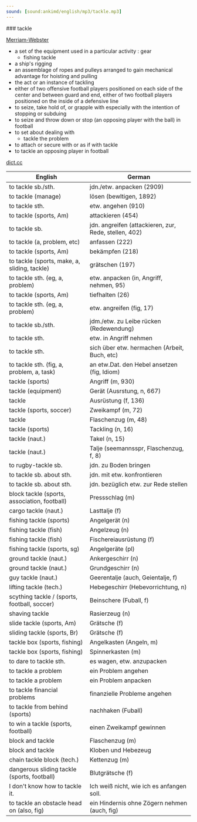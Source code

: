 ```yaml
---
sound: [sound:ankimd/english/mp3/tackle.mp3]
---
```


\### tackle

[Merriam-Webster](https://www.merriam-webster.com/dictionary/tackle)

- a set of the equipment used in a particular activity : gear
    - fishing tackle
- a ship's rigging
- an assemblage of ropes and pulleys arranged to gain mechanical advantage for hoisting and pulling
- the act or an instance of tackling
- either of two offensive football players positioned on each side of the center and between guard and end, either of two football players positioned on the inside of a defensive line
- to seize, take hold of, or grapple with especially with the intention of stopping or subduing
- to seize and throw down or stop (an opposing player with the ball) in football
- to set about dealing with
    - tackle the problem
- to attach or secure with or as if with tackle
- to tackle an opposing player in football

[dict.cc](https://www.dict.cc/tackle)

| English        | German       |
| -------------- | ------------ |
| to tackle sb./sth. | jdn./etw. anpacken (2909) |
| to tackle (manage) | lösen (bewltigen, 1892) |
| to tackle sth. | etw. angehen (910) |
| to tackle (sports, Am) | attackieren (454) |
| to tackle sb. | jdn. angreifen (attackieren, zur, Rede, stellen, 402) |
| to tackle (a, problem, etc) | anfassen (222) |
| to tackle (sports, Am) | bekämpfen (218) |
| to tackle (sports, make, a, sliding, tackle) | grätschen (197) |
| to tackle sth. (eg, a, problem) | etw. anpacken (in, Angriff, nehmen, 95) |
| to tackle (sports, Am) | tiefhalten (26) |
| to tackle sth. (eg, a, problem) | etw. angreifen (fig, 17) |
| to tackle sb./sth. | jdm./etw. zu Leibe rücken (Redewendung) |
| to tackle sth. | etw. in Angriff nehmen |
| to tackle sth. | sich über etw. hermachen (Arbeit, Buch, etc) |
| to tackle sth. (fig, a, problem, a, task) | an etw.Dat. den Hebel ansetzen (fig, Idiom) |
| tackle (sports) | Angriff (m, 930) |
| tackle (equipment) | Gerät (Ausrstung, n, 667) |
| tackle | Ausrüstung (f, 136) |
| tackle (sports, soccer) | Zweikampf (m, 72) |
| tackle | Flaschenzug (m, 48) |
| tackle (sports) | Tackling (n, 16) |
| tackle (naut.) | Takel (n, 15) |
| tackle (naut.) | Talje (seemannsspr, Flaschenzug, f, 8) |
| to rugby-tackle sb. | jdn. zu Boden bringen |
| to tackle sb. about sth. | jdn. mit etw. konfrontieren |
| to tackle sb. about sth. | jdn. bezüglich etw. zur Rede stellen |
| block tackle (sports, association, football) | Pressschlag (m) |
| cargo tackle (naut.) | Lasttalje (f) |
| fishing tackle (sports) | Angelgerät (n) |
| fishing tackle (fish) | Angelzeug (n) |
| fishing tackle (fish) | Fischereiausrüstung (f) |
| fishing tackle (sports, sg) | Angelgeräte (pl) |
| ground tackle (naut.) | Ankergeschirr (n) |
| ground tackle (naut.) | Grundgeschirr (n) |
| guy tackle (naut.) | Geerentalje (auch, Geientalje, f) |
| lifting tackle (tech.) | Hebegeschirr (Hebevorrichtung, n) |
| scything tackle / (sports, football, soccer) | Beinschere (Fuball, f) |
| shaving tackle | Rasierzeug (n) |
| slide tackle (sports, Am) | Grätsche (f) |
| sliding tackle (sports, Br) | Grätsche (f) |
| tackle box (sports, fishing) | Angelkasten (Angeln, m) |
| tackle box (sports, fishing) | Spinnerkasten (m) |
| to dare to tackle sth. | es wagen, etw. anzupacken |
| to tackle a problem | ein Problem angehen |
| to tackle a problem | ein Problem anpacken |
| to tackle financial problems | finanzielle Probleme angehen |
| to tackle from behind (sports) | nachhaken (Fuball) |
| to win a tackle (sports, football) | einen Zweikampf gewinnen |
| block and tackle | Flaschenzug (m) |
| block and tackle | Kloben und Hebezeug |
| chain tackle block (tech.) | Kettenzug (m) |
| dangerous sliding tackle (sports, football) | Blutgrätsche (f) |
| I don't know how to tackle it. | Ich weiß nicht, wie ich es anfangen soll. |
| to tackle an obstacle head on (also, fig) | ein Hindernis ohne Zögern nehmen (auch, fig) |
